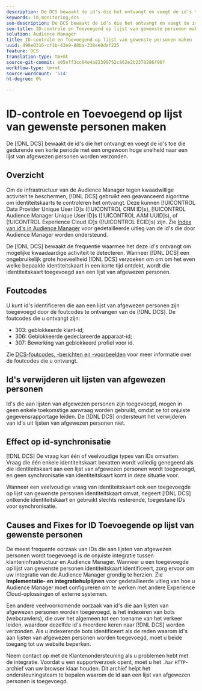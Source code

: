 ```yaml
---
description: De DCS bewaakt de id's die het ontvangt en voegt de id's toe die in een korte periode met een ongewoon hoge snelheid naar een lijst van afgewezen personen worden verzonden.
keywords: id;monitoring;dcs
seo-description: De DCS bewaakt de id's die het ontvangt en voegt de id's toe die in een korte periode met een ongewoon hoge snelheid naar een lijst van afgewezen personen worden verzonden.
seo-title: ID-controle en Toevoegend op lijst van gewenste personen maken
solution: Audience Manager
title: ID-controle en Toevoegend op lijst van gewenste personen maken
uuid: 498e0316-cf1b-43e9-88ba-338ee0daf225
feature: DCS
translation-type: tm+mt
source-git-commit: e05eff3cc04e4a82399752c862e2b2370286f96f
workflow-type: tm+mt
source-wordcount: '514'
ht-degree: 0%

---
```



# ID-controle en Toevoegend op lijst van gewenste personen maken

De [!DNL DCS] bewaakt de id&#39;s die het ontvangt en voegt de id&#39;s toe die gedurende een korte periode met een ongewoon hoge snelheid naar een lijst van afgewezen personen worden verzonden.

## Overzicht

Om de infrastructuur van de Audience Manager tegen kwaadwillige activiteit te beschermen, [!DNL DCS] gebruikt een geavanceerd algoritme om identiteitskaarts te controleren het ontvangt. Deze kunnen [!UICONTROL Data Provider Unique User ID]s ([!UICONTROL CRM ID]s), [!UICONTROL Audience Manager Unique User ID]s ([!UICONTROL AAM UUID]s), of [!UICONTROL Experience Cloud ID]s ([!UICONTROL ECID]s) zijn. Zie [Index van id&#39;s in Audience Manager](../../../reference/ids-in-aam.md) voor gedetailleerde uitleg van de id&#39;s die door Audience Manager worden ondersteund.

De [!DNL DCS] bewaakt de frequentie waarmee het deze id&#39;s ontvangt om mogelijke kwaadaardige activiteit te detecteren. Wanneer [!DNL DCS] een ongebruikelijk grote hoeveelheid [!DNL DCS] verzoeken om om om het even welke bepaalde identiteitskaart in een korte tijd ontdekt, wordt die identiteitskaart toegevoegd aan een lijst van afgewezen personen.

## Foutcodes

U kunt id&#39;s identificeren die aan een lijst van afgewezen personen zijn toegevoegd door de foutcodes te ontvangen van de [!DNL DCS]. De foutcodes die u ontvangt zijn:

* 303: geblokkeerde klant-id;
* 306: Geblokkeerde gedeclareerde apparaat-id;
* 307: Bewerking van geblokkeerd profiel voor id.

Zie [DCS-foutcodes, -berichten en -voorbeelden](dcs-error-codes.md) voor meer informatie over de foutcodes die u ontvangt.

## Id&#39;s verwijderen uit lijsten van afgewezen personen

Id&#39;s die aan lijsten van afgewezen personen zijn toegevoegd, mogen in geen enkele toekomstige aanvraag worden gebruikt, omdat ze tot onjuiste gegevensrapportage leiden. De [!DNL DCS] ondersteunt het verwijderen van id&#39;s uit lijsten van afgewezen personen niet.

## Effect op id-synchronisatie

[!DNL DCS] De vraag kan één of veelvoudige types van IDs omvatten. Vraag die één enkele identiteitskaart bevatten wordt volledig genegeerd als die identiteitskaart aan een lijst van afgewezen personen wordt toegevoegd, en geen synchronisatie van identiteitskaart komt in deze situatie voor.

Wanneer een veelvoudige vraag van identiteitskaart ook een toegevoegde op lijst van gewenste personen identiteitskaart omvat, negeert [!DNL DCS] ontkende identiteitskaart en gebruikt slechts resterende, toegestane IDs voor synchronisatie.

## Causes and Fixes for ID Toevoegende op lijst van gewenste personen

De meest frequente oorzaak van IDs die aan lijsten van afgewezen personen wordt toegevoegd is de onjuiste integratie tussen klanteninfrastructuur en Audience Manager. Wanneer u een toegevoegde op lijst van gewenste personen identiteitskaart identificeert, zorg ervoor om uw integratie van de Audience Manager grondig te herzien. Zie **Implementatie- en integratiehulplijnen** voor gedetailleerde uitleg van hoe u Audience Manager moet configureren om te werken met andere Experience Cloud-oplossingen of externe systemen.

Een andere veelvoorkomende oorzaak van id&#39;s die aan lijsten van afgewezen personen worden toegevoegd, is het indexeren van bots (webcrawlers), die over het algemeen tot een toename van het verkeer leiden, waardoor dezelfde id&#39;s meerdere keren naar [!DNL DCS] worden verzonden. Als u indexerende bots identificeert als de reden waarom id&#39;s aan lijsten van afgewezen personen worden toegevoegd, moet u beide toegang tot uw website beperken.

Neem contact op met de Klantenondersteuning als u problemen hebt met de integratie. Voordat u een supportverzoek opent, moet u het `.har` `HTTP`-archief van uw browser klaar houden. Dit archief helpt het ondersteuningsteam te bepalen waarom de id aan een lijst van afgewezen personen is toegevoegd.
